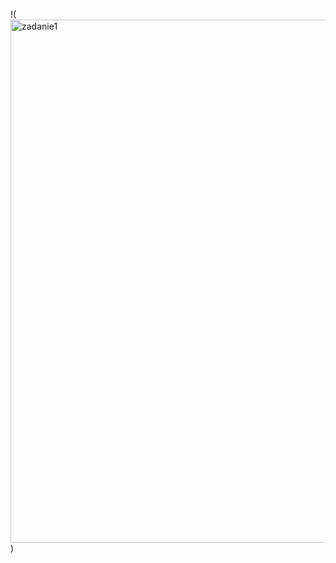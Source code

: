 !(<img width="731" height="837" alt="zadanie1" src="https://github.com/user-attachments/assets/38bb69a7-f70c-4546-9cc4-35c2d4e2e248" />)


